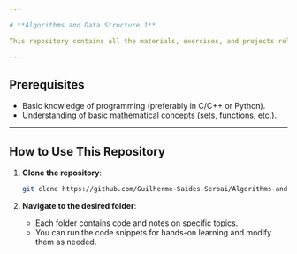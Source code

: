 ```yaml
---

# **Algorithms and Data Structure 1**

This repository contains all the materials, exercises, and projects related to the **Algorithms and Data Structures 1** course, part of the **Computer Science** curriculum at **UTFPR (Universidade Tecnológica Federal do Paraná)**. The content here is designed to help in the understanding and practice of fundamental algorithms and data structures.

---
```


## **Prerequisites**

- Basic knowledge of programming (preferably in C/C++ or Python).
- Understanding of basic mathematical concepts (sets, functions, etc.).

---

## **How to Use This Repository**

1. **Clone the repository**:

    ```bash
    git clone https://github.com/Guilherme-Saides-Serbai/Algorithms-and-Data-Structures-1
    ```

2. **Navigate to the desired folder**:
   - Each folder contains code and notes on specific topics.
   - You can run the code snippets for hands-on learning and modify them as needed.


